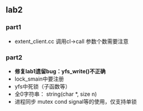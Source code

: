 lab2
----

### part1
* extent_client.cc 调用cl->call 参数个数需要注意

### part2
* **修复lab1遗留bug：yfs_write()不正确**
* lock_smain中要注册
* yfs中死锁（子函数等）
* 全0字符串： string(char *, size n)
* 进程同步 mutex cond signal等的使用，仅支持单锁